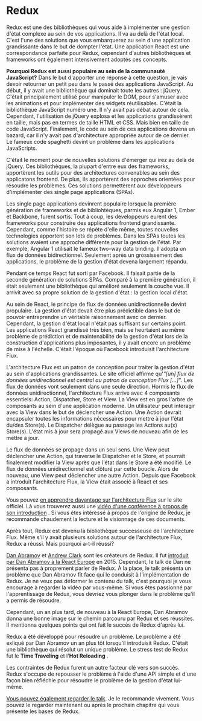 # Redux
Redux est une des bibliothèques qui vous aide à implémenter une gestion d'état complexe au sein de vos applications. Il va au delà de l'état local. C'est l'une des solutions que vous embarquerez au sein d'une application grandissante dans le but de dompter l'état. Une application React est une correspondance parfaite pour Redux, cependant d'autres bibliothèques et frameworks ont également intensivement adoptés ces concepts.

**Pourquoi Redux est aussi populaire au sein de la communauté JavaScript?** Dans le but d'apporter une réponse à cette question, je vais devoir retourner un petit peu dans le passé des applications JavaScript. Au début, il y avait une bibliothèque qui dominait toute les autres : jQuery. C'était principalement utilisé pour manipuler le DOM, pour s'amuser avec les animations et pour implémenter des widgets réutilisables. C'était la bibliothèque JavaScript numéro une. Il n'y avait pas débat autour de cela. Cependant, l'utilisation de jQuery explosa et les applications grandissèrent en taille, mais pas en termes de taille HTML et CSS. Mais bien en taille de code JavaScript. Finalement, le code au sein de ces applications devena un bazard, car il n'y avait pas d'architecture appropriée autour de ce dernier. Le fameux code spaghetti devint un problème dans les applications JavaScripts.

C'était le moment pour de nouvelles solutions d'émerger qui irez au delà de jQuery. Ces bibliothèques, la plupart d'entre eux des frameworks, apportèrent les outils pour des architectures convenables au sein des applicatons frontend. De plus, ils apportèrent des approches orientées pour résoudre les problèmes. Ces solutions permettèrent aux développeurs d'implémenter des single page applications (SPAs).

Les single page applications devinrent populaire lorsque la première génération de frameworks et de bibliohtèques, parmis eux Angular 1, Ember et Backbone, furent sortis. Tout à coup, les developpeurs eurent des frameworks pour construire des applications frontend grandissante. Cependant, comme l'histoire se répète d'elle même, toutes nouvelles technologies apportent son lots de problèmes. Dans les SPAs toutes les solutions avaient une approche différente pour la gestion de l'état. Par exemple, Angular 1 utilisait le fameux two-way data binding. Il adopta un flux de données bidirectionnel. Seulement après un grossissement des applications, le problème de la gestion d'état devena largement répandu.

Pendant ce temps React fut sorti par Facebook. Il faisait partie de la seconde génération de solutions SPAs. Comparé à la première génération, il était seulement une bibliothèque qui amélioré seulement la couche vue. Il arrivit avec sa propre solution de la gestion d'état : la gestion local d'état.

Au sein de React, le principe de flux de données unidirectionnelle devint propulaire. La gestion d'état devait être plus prédictible dans le but de pouvoir entreprendre un véritable raisonnement avec ce dernier. Cependant, la gestion d'état local n'était pas suffisant sur certains point. Les applications React grandissé très bien, mais se heurtaient au même problème de prédiction et de maintenabilité de la gestion d'état lors de la construction d'applications plus imposantes, il y avait encore un problème de mise à l'échelle. C'était l'époque où Facebook introduisit l'architecture Flux.

L'architecture Flux est un patron de conception pour traiter la gestion d'état au sein d'applications grandissantes. Le site officiel affirme qu'*"[un] flux de données unidirectionnel est central au patron de conception Flux [...]"*. Les flux de données vont seulement dans une seule direction. Hormis le flux de données unidirectionnel, l'architecture Flux arrive avec 4 composants essentiels: Action, Dispatcher, Store et View. La View est en gros l'arbre de composants au sein d'une application moderne. Un utilisateur peut interagir avec la View dans le but de déclencher une Action. Une Action devrait encapsuler toutes les informations nécessaires pour mettre à jour l'état du/des Store(s). Le Dispatcher délègue au passage les Actions au(x) Store(s). L'état mis à jour sera propagé aux Views de nouveau afin de les mettre à jour.

Le flux de données se propage dans un seul sens. Une View peut déclencher une Action, qui traverse le Dispatcher et le Store, et pourrait finalement modifier la View après que l'état dans le Store a été modifié. Le flux de données unidirectionnel est clôturé par cette boucle. Alors de nouveau, une View peut déclencher une autre Action. Depuis que Facebook a introduit l'architecture Flux, la View était associé à React et ses composants.

Vous pouvez [en apprendre davantage sur l'architecture Flux](https://facebook.github.io/flux/)  sur le site officiel. Là vous trouverez aussi une [vidéo d'une conférence à propos de son introduction](https://youtu.be/nYkdrAPrdcw?list=PLb0IAmt7-GS188xDYE-u1ShQmFFGbrk0v) . Si vous êtes intéressé à propos de l'origine de Redux, je recommande chaudement la lecture et le visionnage de ces documents.

Après tout, Redux est devenu la bibliothèque successeuse de l'architecture Flux. Même s'il y avait plusieurs solutions autour de l'architecture Flux, Redux a réussi. Mais pourquoi a-t-il réussi?

[Dan Abramov](https://twitter.com/dan_abramov) et [Andrew Clark](https://twitter.com/acdlite) sont les créateurs de Redux. Il fut [introduit par Dan Abramov à la React Europe](https://www.youtube.com/watch?v=xsSnOQynTHs) en 2015. Cependant, le talk de Dan ne présenta pas à proprement parler de Redux. À la place, le talk présenta un problème que Dan Abramov fit face qui le conduisit à l'implémentation de Redux. Je ne veux pas déformer le contenu du talk, c'est pourquoi je vous encourage à regarder la vidéo par vous-même. Si vous êtes passionné par l'apprentissage de Redux, vous devriez vous plonger dans le problème qu'il a permis de résoudre.

Cependant, un an plus tard, de nouveau à la React Europe, Dan Abramov donna une bonne image sur le chemin parcouru par Redux et ses réussites. Il mentionna quelques points qui ont fait le succès de Redux d'après lui.

Redux a été développé pour résoudre un problème. Le problème a été exliqué par Dan Abramov un an plus tôt lorsqu'il introduisit Redux. C'était une bibliothèque qui résolut un unique problème. Le stress test de Redux fut le **Time Traveling** et l'**Hot Reloading** .

Les contraintes de Redux furent un autre facteur clé vers son succès. Redux s'occupe de repousser le problème à l'aide d'une API simple et d'une façon bien réfléchie pour résoudre le problème de la gestion d'état lui-même.

[Vous pouvez également regarder le talk](https://www.youtube.com/watch?v=uvAXVMwHJXU). Je le recommande vivement. Vous pouvez le regarder maintenant ou après le prochain chapitre qui vous présente les bases de Redux.
